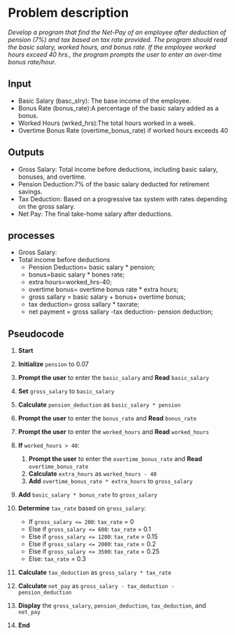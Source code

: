 # Problem description
*Develop a program that find the Net-Pay of an employee after deduction of pension (7%) and tax based on tax rate provided. The program should read the basic salary, worked hours, and bonus rate. If the employee worked hours exceed 40 hrs., the program
prompts the user to enter an over-time bonus rate/hour.*

## Input 
  * Basic Salary (basc_slry): The base income of the employee.
  * Bonus Rate (bonus_rate):A percentage of the basic salary added as a bonus.
  * Worked Hours (wrked_hrs):The total hours worked in a week.
  * Overtime Bonus Rate (overtime_bonus_rate) if worked hours exceeds 40

## Outputs
 * Gross Salary: Total income before deductions, including basic salary, bonuses, and overtime.
 * Pension Deduction:7% of the basic salary deducted for retirement savings.
 * Tax Deduction: Based on a progressive tax system with rates depending on the gross salary.
 * Net Pay: The final take-home salary after deductions.
## processes
+ Gross Salary:
+ Total income before deductions
    * Pension Deduction= basic salary * pension;
    * bonus=basic salary * bones rate;
    * extra hours=worked_hrs-40;
    * overtime bonus= overtime bonus rate * extra hours;
    * gross sallary = basic salary + bonus+ overtime bonus;
    * tax deduction= gross sallary * taxrate;
    * net payment = gross sallary -tax deduction- pension deduction;

## Pseudocode 

1. **Start**

3. **Initialize** `pension` to 0.07
4. **Prompt the user** to enter the `basic_salary` and  **Read** `basic_salary`
6. **Set** `gross_salary` to `basic_salary`
7. **Calculate** `pension_deduction` as `basic_salary * pension`
8. **Prompt the user** to enter the `bonus_rate` and  **Read** `bonus_rate`
10. **Prompt the user** to enter the `worked_hours` and  **Read** `worked_hours`
12. **If** `worked_hours > 40`:
    1. **Prompt the user** to enter the `overtime_bonus_rate` and  **Read** `overtime_bonus_rate`
    3. **Calculate** `extra_hours` as `worked_hours - 40`
    4. **Add** `overtime_bonus_rate * extra_hours` to `gross_salary`
13. **Add** `basic_salary * bonus_rate` to `gross_salary`
14. **Determine** `tax_rate` based on `gross_salary`:
    - If `gross_salary <= 200`: `tax_rate` = 0
    - Else if `gross_salary <= 600`: `tax_rate` = 0.1
    - Else if `gross_salary <= 1200`: `tax_rate` = 0.15
    - Else if `gross_salary <= 2000`: `tax_rate` = 0.2
    - Else if `gross_salary <= 3500`: `tax_rate` = 0.25
    - Else: `tax_rate` = 0.3
15. **Calculate** `tax_deduction` as `gross_salary * tax_rate`
16. **Calculate** `net_pay` as `gross_salary - tax_deduction - pension_deduction`
17. **Display** the `gross_salary`, `pension_deduction`, `tax_deduction`, and `net_pay`
18. **End**




